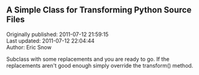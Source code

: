 ## A Simple Class for Transforming Python Source Files  
Originally published: 2011-07-12 21:59:15  
Last updated: 2011-07-12 22:04:44  
Author: Eric Snow  
  
Subclass with some replacements and you are ready to go.  If the replacements aren't good enough simply override the transform() method.